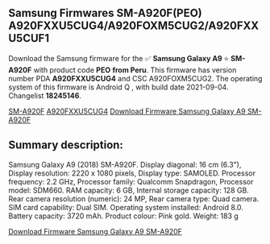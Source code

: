 <h2>Samsung Firmwares SM-A920F(PEO) A920FXXU5CUG4/A920FOXM5CUG2/A920FXXU5CUF1</h2>
Download the Samsung firmware for the ✅ <strong>Samsung Galaxy A9 </strong> ⭐ <strong>SM-A920F</strong> with product code <strong>PEO</strong> <strong> from Peru</strong>. This firmware has version number PDA <strong>A920FXXU5CUG4</strong> and CSC A920FOXM5CUG2. The operating system of this firmware is Android Q , with build date 2021-09-04. Changelist <strong>18245146</strong>.


[SM-A920F](https://samfirm.shop/samsung/model/SM-A920F)
[A920FXXU5CUG4](https://samfirm.shop/samsung/pda/A920FXXU5CUG4)
[Download Firmware Samsung Galaxy A9 SM-A920F](https://samfirm.shop/samsung/firmware/455014)
<h2>Summary description:</h2>
<p>Samsung Galaxy A9 (2018) SM-A920F. Display diagonal: 16 cm (6.3"), Display resolution: 2220 x 1080 pixels, Display type: SAMOLED. Processor frequency: 2.2 GHz, Processor family: Qualcomm Snapdragon, Processor model: SDM660. RAM capacity: 6 GB, Internal storage capacity: 128 GB. Rear camera resolution (numeric): 24 MP, Rear camera type: Quad camera. SIM card capability: Dual SIM. Operating system installed: Android 8.0. Battery capacity: 3720 mAh. Product colour: Pink gold. Weight: 183 g</p>


[Download Firmware Samsung Galaxy A9 SM-A920F](https://samfirm.shop/samsung/firmware/455014)
